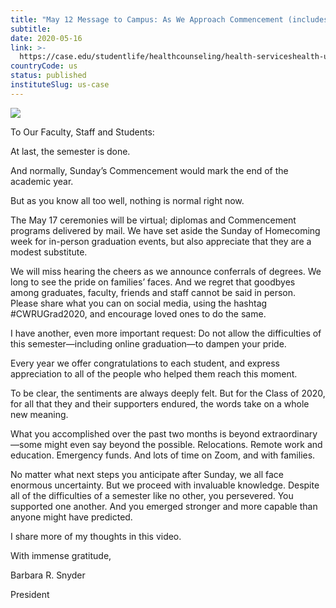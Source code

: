 ```yaml
---
title: "May 12 Message to Campus: As We Approach Commencement (includes video)"
subtitle: 
date: 2020-05-16
link: >-
  https://case.edu/studentlife/healthcounseling/health-serviceshealth-updatescovid-19-campus-communications/may-12-message-campus-we-approach-commencement-includes-video
countryCode: us
status: published
instituteSlug: us-case
---
```

![](https://case.edu/studentlife/healthcounseling/themes/custom/crew/images/CWRU-sign-logo.jpg)

To Our Faculty, Staff and Students:

At last, the semester is done.

And normally, Sunday’s Commencement would mark the end of the academic year.

But as you know all too well, nothing is normal right now.

The May 17 ceremonies will be virtual; diplomas and Commencement programs delivered by mail. We have set aside the Sunday of Homecoming week for in-person graduation events, but also appreciate that they are a modest substitute.

We will miss hearing the cheers as we announce conferrals of degrees. We long to see the pride on families’ faces. And we regret that goodbyes among graduates, faculty, friends and staff cannot be said in person. Please share what you can on social media, using the hashtag #CWRUGrad2020, and encourage loved ones to do the same.

I have another, even more important request: Do not allow the difficulties of this semester—including online graduation—to dampen your pride.

Every year we offer congratulations to each student, and express appreciation to all of the people who helped them reach this moment.

To be clear, the sentiments are always deeply felt. But for the Class of 2020, for all that they and their supporters endured, the words take on a whole new meaning.

What you accomplished over the past two months is beyond extraordinary—some might even say beyond the possible. Relocations. Remote work and education. Emergency funds. And lots of time on Zoom, and with families.

No matter what next steps you anticipate after Sunday, we all face enormous uncertainty. But we proceed with invaluable knowledge. Despite all of the difficulties of a semester like no other, you persevered. You supported one another. And you emerged stronger and more capable than anyone might have predicted.

I share more of my thoughts in this video.

With immense gratitude,

Barbara R. Snyder

President